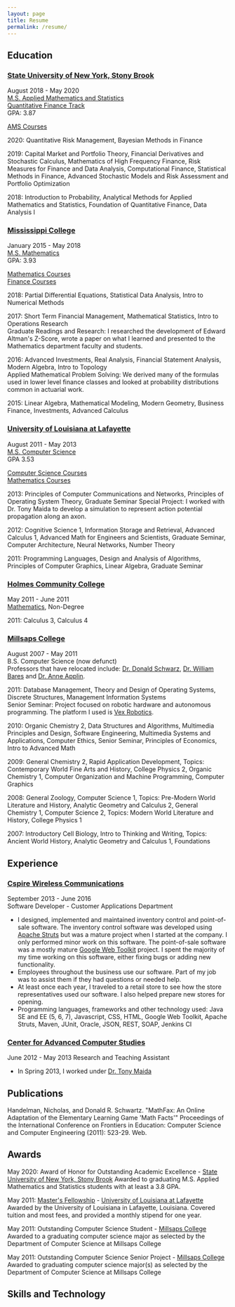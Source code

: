 ```yaml
---
layout: page
title: Resume
permalink: /resume/
---
```


## Education

### [State University of New York, Stony Brook](https://www.stonybrook.edu/)
August 2018 - May 2020  
[M.S. Applied Mathematics and Statistics](https://www.stonybrook.edu/commcms/ams/)  
[Quantitative Finance Track](https://www.stonybrook.edu/commcms/ams/graduate/qf/index.php)  
GPA: 3.87

[AMS Courses](https://www.stonybrook.edu/commcms/ams/graduate/offerings.php)

2020: Quantitative Risk Management, Bayesian Methods in Finance

2019: Capital Market and Portfolio Theory, Financial Derivatives and Stochastic Calculus, Mathematics of High Frequency Finance, Risk Measures for Finance and Data Analysis,
Computational Finance, Statistical Methods in Finance, Advanced Stochastic Models and Risk Assessment and Portfolio Optimization

2018: Introduction to Probability, Analytical Methods for Applied Mathematics and Statistics, Foundation of Quantitative Finance, Data Analysis I

### [Mississippi College](http://www.mc.edu)
January 2015 - May 2018  
[M.S. Mathematics](https://www.mc.edu/academics/departments/math/graduate-programs#mathematics-ms)  
GPA: 3.93

[Mathematics Courses](http://catalog.mc.edu/mime/media/32/1215/2017-2018+GRADUATE+CATALOG.pdf#page=153)  
[Finance Courses](http://business.mc.edu/mba/courses/#fin)

2018: Partial Differential Equations, Statistical Data Analysis, Intro to Numerical Methods

2017: Short Term Financial Management, Mathematical Statistics, Intro to Operations Research  
Graduate Readings and Research: I researched the development of Edward Altman's Z-Score, wrote a paper on what I learned and presented to the Mathematics department faculty and students.

2016: Advanced Investments, Real Analysis, Financial Statement Analysis, Modern Algebra, Intro to Topology  
Applied Mathematical Problem Solving: We derived many of the formulas used in lower level finance classes and looked at probability distributions common in actuarial work.

2015: Linear Algebra, Mathematical Modeling, Modern Geometry, Business Finance, Investments, Advanced Calculus 

### [University of Louisiana at Lafayette](https://louisiana.edu/)
August 2011 - May 2013  
[M.S. Computer Science](https://computing.louisiana.edu/node/66)  
GPA 3.53

[Computer Science Courses](http://catalog.louisiana.edu/content.php?filter[27]=CSCE&filter[29]=&filter[course_type]=-1&filter[keyword]=&filter[32]=1&filter[cpage]=1&cur_cat_oid=5&expand=&navoid=1053&search_database=Filter#acalog_template_course_filter)  
[Mathematics Courses](http://catalog.louisiana.edu/content.php?filter%5B27%5D=MATH&filter%5B29%5D=&filter%5Bcourse_type%5D=-1&filter%5Bkeyword%5D=&filter%5B32%5D=1&filter%5Bcpage%5D=1&cur_cat_oid=5&expand=&navoid=1053&search_database=Filter#acalog_template_course_filter)

2013: Principles of Computer Communications and Networks, Principles of Operating System Theory, Graduate Seminar
Special Project: I worked with Dr. Tony Maida to develop a simulation to represent action potential propagation along an axon. 

2012: Cognitive Science 1, Information Storage and Retrieval, Advanced Calculus 1, Advanced Math for Engineers and Scientists, Graduate Seminar, Computer Architecture, Neural Networks, Number Theory

2011: Programming Languages, Design and Analysis of Algorithms, Principles of Computer Graphics, Linear Algebra, Graduate Seminar

### [Holmes Community College](http://www.holmescc.edu/)

May 2011 - June 2011  
[Mathematics](http://www.holmescc.edu/departments/academic/mathematics_computer_science/index.aspx), Non-Degree

2011: Calculus 3, Calculus 4

### [Millsaps College](http://www.millsaps.edu/)

August 2007 - May 2011  
B.S. Computer Science (now defunct)  
Professors that have relocated include: [Dr. Donald Schwarz](http://www.marist.edu/compscimath/facviewer.html?uid=439), [Dr. William Bares](http://compsci.cofc.edu/about/faculty-staff-listing/bares-william.php) and [Dr. Anne Applin](https://www.smccme.edu/faculty-profiles/).

2011: Database Management, Theory and Design of Operating Systems, Discrete Structures, Management Information Systems  
Senior Seminar: Project focused on robotic hardware and autonomous programming. The platform I used is [Vex Robotics](https://www.vexrobotics.com/).

2010: Organic Chemistry 2, Data Structures and Algorithms, Multimedia Principles and Design, Software Engineering, Multimedia Systems and Applications, Computer Ethics, Senior Seminar, Principles of Economics, Intro to Advanced Math

2009: General Chemistry 2, Rapid Application Development, Topics: Contemporary World Fine Arts and History, College Physics 2, Organic Chemistry 1, Computer Organization and Machine Programming, Computer Graphics

2008: General Zoology, Computer Science 1, Topics: Pre-Modern World Literature and History, Analytic Geometry and Calculus 2, General Chemistry 1, Computer Science 2, Topics: Modern World Literature and History, College Physics 1

2007: Introductory Cell Biology, Intro to Thinking and Writing, Topics: Ancient World History, Analytic Geometry and Calculus 1, Foundations

## Experience

### [Cspire Wireless Communications](http://www.cspire.com/)

September 2013 - June 2016  
Software Developer - Customer Applications Department

* I designed, implemented and maintained inventory control and point-of-sale software. The inventory control software was developed using [Apache Struts](http://struts.apache.org/) but was a mature project when I started at the company. I only performed minor work on this software. The point-of-sale software was a mostly mature [Google Web Toolkit](http://www.gwtproject.org/) project.  I spent the majority of my time working on this software, either fixing bugs or adding new functionality.   
* Employees throughout the business use our software. Part of my job was to assist them if they had questions or needed help.   
* At least once each year, I traveled to a retail store to see how the store representatives used our software. I also helped prepare new stores for opening.
* Programming languages, frameworks and other technology used: Java SE and EE (5, 6, 7), Javascript, CSS, HTML, Google Web Toolkit, Apache Struts, Maven, JUnit, Oracle, JSON, REST, SOAP, Jenkins CI

### [Center for Advanced Computer Studies](https://computing.louisiana.edu/computer-sciences/center-advanced-computer-studies)

June 2012 - May 2013
Research and Teaching Assistant

* In Spring 2013, I worked under [Dr. Tony Maida](https://people.cmix.louisiana.edu/maida/) 


## Publications
Handelman, Nicholas, and Donald R. Schwartz. "MathFax: An Online Adaptation of the Elementary Learning Game 'Math Facts'" Proceedings of the International Conference on Frontiers in Education: Computer Science and Computer Engineering (2011): 523-29. Web.

## Awards

May 2020: Award of Honor for Outstanding Academic Excellence - [State University of New York, Stony Brook](https://www.stonybrook.edu/)
Awarded to graduating M.S. Applied Mathematics and Statistics students with at least a 3.8 GPA.

May 2011: [Master's Fellowship](https://gradschool.louisiana.edu/assistantships-fellowships-funding/fellowships) - 
[University of Louisiana at Lafayette](https://louisiana.edu/)  
Awarded by the University of Louisiana in Lafayette, Louisiana. Covered tuition and most fees, and provided a monthly stipend for one year.

May 2011: Outstanding Computer Science Student - [Millsaps College](http://www.millsaps.edu/)  
Awarded to a graduating computer science major as selected by the Department of Computer Science at Millsaps College

May 2011: Outstanding Computer Science Senior Project - [Millsaps College](http://www.millsaps.edu/)  
Awarded to graduating computer science major(s) as selected by the Department of Computer Science at Millsaps College

## Skills and Technology
